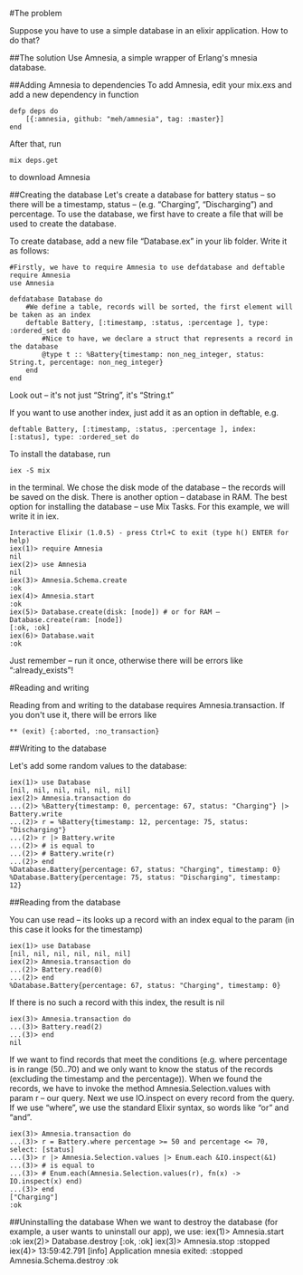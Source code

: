 #The problem

Suppose you have to use a simple database in an elixir application. How to do that?

##The solution
Use Amnesia, a simple wrapper of Erlang's mnesia database.

##Adding Amnesia to dependencies
To add Amnesia, edit your mix.exs and add a new dependency in function

    defp deps do
        [{:amnesia, github: "meh/amnesia", tag: :master}]
    end

After that, run

    mix deps.get

to download Amnesia

##Creating the database
Let's create a database for battery status – so there will be a timestamp, status – (e.g. “Charging”, “Discharging”) and percentage. To use the database, we first have to create a file that will be used to create the database.


To create database, add a new file “Database.ex” in your lib folder. Write it as follows:

    #Firstly, we have to require Amnesia to use defdatabase and deftable
    require Amnesia
    use Amnesia
    
    defdatabase Database do
    	#We define a table, records will be sorted, the first element will be taken as an index
		deftable Battery, [:timestamp, :status, :percentage ], type: :ordered_set do 
			#Nice to have, we declare a struct that represents a record in the database
			@type t :: %Battery{timestamp: non_neg_integer, status: String.t, percentage: non_neg_integer}
		end
    end
Look out – it's not just “String”, it's “String.t”

If you want to use another index, just add it as an option in deftable, e.g.
    
    deftable Battery, [:timestamp, :status, :percentage ], index: [:status], type: :ordered_set do 


To install the database, run 

    iex -S mix 

in the terminal. We chose the disk mode of the database – the records will be saved on the disk. There is another option – database in RAM.
The best option for installing the database – use Mix Tasks. For this example, we will write it in iex.

    Interactive Elixir (1.0.5) - press Ctrl+C to exit (type h() ENTER for help)
    iex(1)> require Amnesia
    nil
    iex(2)> use Amnesia
    nil
    iex(3)> Amnesia.Schema.create
    :ok
    iex(4)> Amnesia.start
    :ok
    iex(5)> Database.create(disk: [node]) # or for RAM – Database.create(ram: [node])
    [:ok, :ok]
    iex(6)> Database.wait
    :ok

Just remember – run it once, otherwise there will be errors like “:already_exists”!

#Reading and writing

Reading from and writing to the database requires Amnesia.transaction. If you don't use it, there will be errors like

    ** (exit) {:aborted, :no_transaction}

##Writing to the database

Let's add some random values to the database:

    iex(1)> use Database
    [nil, nil, nil, nil, nil, nil]
    iex(2)> Amnesia.transaction do
    ...(2)> %Battery{timestamp: 0, percentage: 67, status: "Charging"} |> Battery.write
    ...(2)> r = %Battery{timestamp: 12, percentage: 75, status: "Discharging"} 
    ...(2)> r |> Battery.write 
    ...(2)> # is equal to
    ...(2)> # Battery.write(r)
    ...(2)> end
    %Database.Battery{percentage: 67, status: "Charging", timestamp: 0}
    %Database.Battery{percentage: 75, status: "Discharging", timestamp: 12}

##Reading from the database

You can use read – its looks up a record with an index equal to the param (in this case it looks for the timestamp)

    iex(1)> use Database
    [nil, nil, nil, nil, nil, nil]
    iex(2)> Amnesia.transaction do
    ...(2)> Battery.read(0)       
    ...(2)> end
    %Database.Battery{percentage: 67, status: "Charging", timestamp: 0}

If there is no such a record with this index, the result is nil

    iex(3)> Amnesia.transaction do
    ...(3)> Battery.read(2)
    ...(3)> end
    nil

If we want to find records that meet the conditions (e.g. where percentage is in range (50..70) and we only want to know the status of the records (excluding the timestamp and the percentage)). 
When we found the records, we have to invoke the method Amnesia.Selection.values with param r – our query. Next we use IO.inspect on every record from the query.
If we use “where”, we use the standard Elixir syntax, so words like “or” and “and”. 

    iex(3)> Amnesia.transaction do
    ...(3)> r = Battery.where percentage >= 50 and percentage <= 70, select: [status]
    ...(3)> r |> Amnesia.Selection.values |> Enum.each &IO.inspect(&1)
    ...(3)> # is equal to
    ...(3)> # Enum.each(Amnesia.Selection.values(r), fn(x) -> IO.inspect(x) end) 
    ...(3)> end
    ["Charging"]
    :ok

##Uninstalling the database
When we want to destroy the database (for example, a user wants to uninstall our app), we use:
    iex(1)> Amnesia.start
    :ok
    iex(2)> Database.destroy
    [:ok, :ok]
    iex(3)> Amnesia.stop
    :stopped
    iex(4)> 
    13:59:42.791 [info]  Application mnesia exited: :stopped
    Amnesia.Schema.destroy
    :ok






